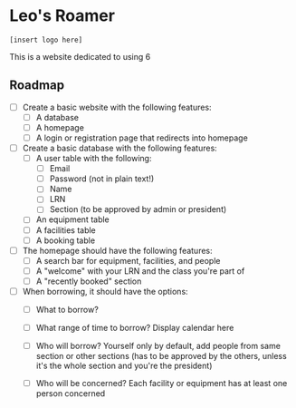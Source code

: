 # Leo's Roamer

`[insert logo here]`

This is a website dedicated to using 6

## Roadmap

- [ ] Create a basic website with the following features:
  - [ ] A database
  - [ ] A homepage
  - [ ] A login or registration page that redirects into homepage
- [ ] Create a basic database with the following features:
  - [ ] A user table with the following:
    - [ ] Email
    - [ ] Password (not in plain text!)
    - [ ] Name
    - [ ] LRN
    - [ ] Section (to be approved by admin or president)
  - [ ] An equipment table
  - [ ] A facilities table
  - [ ] A booking table
- [ ] The homepage should have the following features:
  - [ ] A search bar for equipment, facilities, and people
  - [ ] A "welcome" with your LRN and the class you're part of
  - [ ] A "recently booked" section
- [ ] When borrowing, it should have the options:
  - [ ] What to borrow?
  - [ ] What range of time to borrow? Display calendar here
  - [ ] Who will borrow? Yourself only by default, add people from same section or other sections (has to be approved by the others, unless it's the whole section and you're the president)
  - [ ] Who will be concerned? Each facility or equipment has at least one person concerned
  